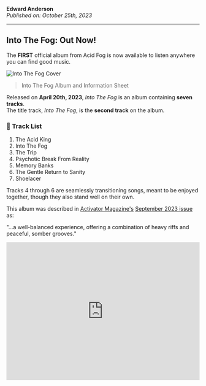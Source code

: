 **Edward Anderson**  
_Published on: October 25th, 2023_

---

## Into The Fog: Out Now!

The **FIRST** official album from Acid Fog is now available to listen anywhere you can find good music.

![Into The Fog Cover](./../data/images/bucket/IntoTheFogAlbum.jpg)  
>Into The Fog Album and Information Sheet


Released on **April 20th, 2023**, *Into The Fog* is an album containing **seven tracks**.  
The title track, *Into The Fog*, is the **second track** on the album.

### 📝 Track List

1. The Acid King
2. Into The Fog
3. The Trip
4. Psychotic Break From Reality
5. Memory Banks
6. The Gentle Return to Sanity
7. Shoelacer

Tracks 4 through 6 are seamlessly transitioning songs, meant to be enjoyed together, though they also stand well on their own.

This album was described in [Activator Magazine's](https://www.facebook.com/CentralIllinoisActivator) [September 2023 issue](https://www.facebook.com/CentralIllinoisActivator/posts/pfbid02FAcRJTXG7w3KzGpj9dyTW2bQYAjWsLcWjzZWFxWwf7oG8sGkQ5PhLAgBkGrcuTYAl) as:

"...a well-balanced experience, offering a combination of heavy riffs and peaceful, somber grooves."

<iframe width="100%" height="360" scrolling="no" frameborder="no" src="https://music.acidfog.com/embed.html?&amp;type=album&amp;id=2"></iframe>